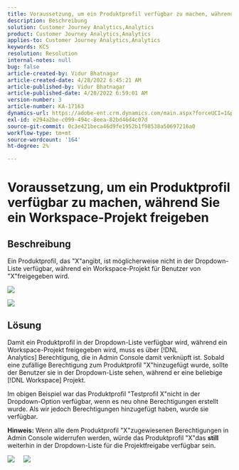 ```yaml
---
title: Voraussetzung, um ein Produktprofil verfügbar zu machen, während Sie ein Workspace-Projekt freigeben
description: Beschreibung
solution: Customer Journey Analytics,Analytics
product: Customer Journey Analytics,Analytics
applies-to: Customer Journey Analytics,Analytics
keywords: KCS
resolution: Resolution
internal-notes: null
bug: false
article-created-by: Vidur Bhatnagar
article-created-date: 4/28/2022 6:45:21 AM
article-published-by: Vidur Bhatnagar
article-published-date: 4/28/2022 6:59:01 AM
version-number: 3
article-number: KA-17163
dynamics-url: https://adobe-ent.crm.dynamics.com/main.aspx?forceUCI=1&pagetype=entityrecord&etn=knowledgearticle&id=1f1e07c1-bec6-ec11-a7b6-0022480a1d64
exl-id: e294a2be-c099-494c-8eea-82bd46d4c07d
source-git-commit: 0c3e421beca46d9fe1952b1f98538a50697216a0
workflow-type: tm+mt
source-wordcount: '164'
ht-degree: 2%

---
```


# Voraussetzung, um ein Produktprofil verfügbar zu machen, während Sie ein Workspace-Projekt freigeben

## Beschreibung


Ein Produktprofil, das &quot;X&quot;angibt, ist möglicherweise nicht in der Dropdown-Liste verfügbar, während ein Workspace-Projekt für Benutzer von &quot;X&quot;freigegeben wird.





![](assets/___201e07c1-bec6-ec11-a7b6-0022480a1d64___.png)

![](assets/___251e07c1-bec6-ec11-a7b6-0022480a1d64___.png)


## Lösung


Damit ein Produktprofil in der Dropdown-Liste verfügbar wird, während ein Workspace-Projekt freigegeben wird, muss es über [!DNL Analytics] Berechtigung, die in Admin Console damit verknüpft ist. Sobald eine zufällige Berechtigung zum Produktprofil &quot;X&quot;hinzugefügt wurde, sollte der Benutzer sie in der Dropdown-Liste sehen, während er eine beliebige [!DNL Workspace] Projekt.

Im obigen Beispiel war das Produktprofil &quot;Testprofil X&quot;nicht in der Dropdown-Option verfügbar, wenn es neu ohne Berechtigungen erstellt wurde. Als wir jedoch Berechtigungen hinzugefügt haben, wurde sie verfügbar.

<b>Hinweis:</b> Wenn alle dem Produktprofil &quot;X&quot;zugewiesenen Berechtigungen in Admin Console widerrufen werden, würde das Produktprofil &quot;X&quot;das <b>still </b>weiterhin in der Dropdown-Liste für die Projektfreigabe verfügbar sein.

![](assets/30693c56-ceef-eb11-bacb-0022480a5901.png)     ![](assets/c4b23919-ceef-eb11-bacb-0022480a5901.png)
